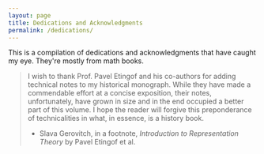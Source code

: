 ```yaml
---
layout: page
title: Dedications and Acknowledgments
permalink: /dedications/
---
```


This is a compilation of dedications and acknowledgments that have caught my eye. They're mostly from math books.

<blockquote>
I wish to thank Prof. Pavel Etingof and his co-authors for adding technical notes to my historical monograph. While they have made a commendable effort at a concise exposition, their notes, unfortunately, have grown in size and in the end occupied a better part of this volume. I hope the reader will forgive this preponderance of technicalities in what, in essence, is a history book.

- Slava Gerovitch, in a footnote, *Introduction to Representation Theory* by Pavel Etingof et al.
</blockquote>

